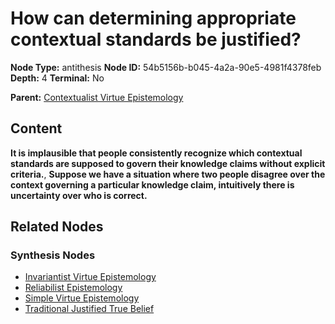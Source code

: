 # How can determining appropriate contextual standards be justified?

**Node Type:** antithesis
**Node ID:** 54b5156b-b045-4a2a-90e5-4981f4378feb
**Depth:** 4
**Terminal:** No

**Parent:** [Contextualist Virtue Epistemology](contextualist-virtue-epistemology-synthesis-32de8d0f-3c71-4376-a22e-d7d64ddaee3d.md)

## Content

**It is implausible that people consistently recognize which contextual standards are supposed to govern their knowledge claims without explicit criteria.**, **Suppose we have a situation where two people disagree over the context governing a particular knowledge claim, intuitively there is uncertainty over who is correct.**

## Related Nodes

### Synthesis Nodes

- [Invariantist Virtue Epistemology](invariantist-virtue-epistemology-synthesis-26cd0ef9-c910-4e4c-b4a8-0c5753e9ba9c.md)
- [Reliabilist Epistemology](reliabilist-epistemology-synthesis-77a76dc5-5a47-40b7-9667-e1a68478fe1d.md)
- [Simple Virtue Epistemology](simple-virtue-epistemology-synthesis-5d20a5a2-4d75-46de-a3bf-dd260a26f5c8.md)
- [Traditional Justified True Belief](traditional-justified-true-belief-synthesis-5d8e099d-a069-4e81-88e6-b767d830d93e.md)

